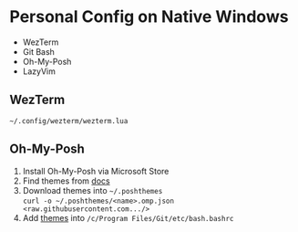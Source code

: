 # Personal Config on Native Windows
- WezTerm
- Git Bash
- Oh-My-Posh
- LazyVim

## WezTerm
`~/.config/wezterm/wezterm.lua`

## Oh-My-Posh
1. Install Oh-My-Posh via Microsoft Store
2. Find themes from [docs](https://ohmyposh.dev/docs/themes)
3. Download themes into `~/.poshthemes`  
`curl -o ~/.poshthemes/<name>.omp.json <raw.githubusercontent.com.../>`
5. Add [themes](./bash.bashrc) into `/c/Program Files/Git/etc/bash.bashrc`
